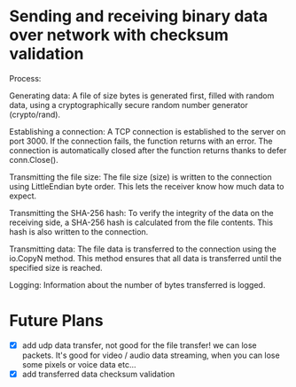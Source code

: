 # Sending and receiving binary data over network with checksum validation

Process:

Generating data:
A file of size bytes is generated first, filled with random data, using a cryptographically secure random number generator (crypto/rand).

Establishing a connection:
A TCP connection is established to the server on port 3000. If the connection fails, the function returns with an error. The connection is automatically closed after the function returns thanks to defer conn.Close().

Transmitting the file size:
The file size (size) is written to the connection using LittleEndian byte order. This lets the receiver know how much data to expect.

Transmitting the SHA-256 hash:
To verify the integrity of the data on the receiving side, a SHA-256 hash is calculated from the file contents. This hash is also written to the connection.

Transmitting data:
The file data is transferred to the connection using the io.CopyN method. This method ensures that all data is transferred until the specified size is reached.

Logging:
Information about the number of bytes transferred is logged.

# Future Plans

- [x] add udp data transfer, not good for the file transfer! we can lose packets.
It's good for video / audio data streaming, when you can lose some pixels or voice data etc...
- [x] add transferred data checksum validation
